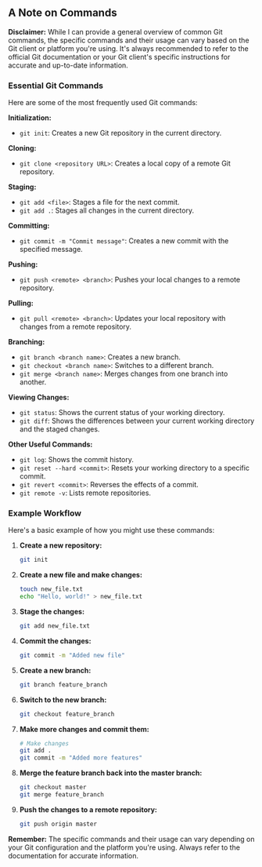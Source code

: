 ## A Note on Commands

**Disclaimer:** While I can provide a general overview of common Git commands, the specific commands and their usage can vary based on the Git client or platform you're using. It's always recommended to refer to the official Git documentation or your Git client's specific instructions for accurate and up-to-date information.

### Essential Git Commands

Here are some of the most frequently used Git commands:

**Initialization:**

* `git init`: Creates a new Git repository in the current directory.

**Cloning:**

* `git clone <repository URL>`: Creates a local copy of a remote Git repository.

**Staging:**

* `git add <file>`: Stages a file for the next commit.
* `git add .`: Stages all changes in the current directory.

**Committing:**

* `git commit -m "Commit message"`: Creates a new commit with the specified message.

**Pushing:**

* `git push <remote> <branch>`: Pushes your local changes to a remote repository.

**Pulling:**

* `git pull <remote> <branch>`: Updates your local repository with changes from a remote repository.

**Branching:**

* `git branch <branch name>`: Creates a new branch.
* `git checkout <branch name>`: Switches to a different branch.
* `git merge <branch name>`: Merges changes from one branch into another.

**Viewing Changes:**

* `git status`: Shows the current status of your working directory.
* `git diff`: Shows the differences between your current working directory and the staged changes.

**Other Useful Commands:**

* `git log`: Shows the commit history.
* `git reset --hard <commit>`: Resets your working directory to a specific commit.
* `git revert <commit>`: Reverses the effects of a commit.
* `git remote -v`: Lists remote repositories.

### Example Workflow

Here's a basic example of how you might use these commands:

1. **Create a new repository:**
   ```bash
   git init
   ```
2. **Create a new file and make changes:**
   ```bash
   touch new_file.txt
   echo "Hello, world!" > new_file.txt
   ```
3. **Stage the changes:**
   ```bash
   git add new_file.txt
   ```
4. **Commit the changes:**
   ```bash
   git commit -m "Added new file"
   ```
5. **Create a new branch:**
   ```bash
   git branch feature_branch
   ```
6. **Switch to the new branch:**
   ```bash
   git checkout feature_branch
   ```
7. **Make more changes and commit them:**
   ```bash
   # Make changes
   git add .
   git commit -m "Added more features"
   ```
8. **Merge the feature branch back into the master branch:**
   ```bash
   git checkout master
   git merge feature_branch
   ```
9. **Push the changes to a remote repository:**
   ```bash
   git push origin master
   ```

**Remember:** The specific commands and their usage can vary depending on your Git configuration and the platform you're using. Always refer to the documentation for accurate information.
